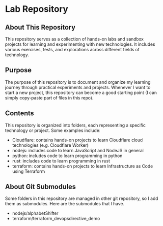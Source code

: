 # Lab Repository

## About This Repository
This repository serves as a collection of hands-on labs and sandbox projects for learning and experimenting with new technologies. It includes various exercises, tests, and explorations across different fields of technology.

## Purpose
The purpose of this repository is to document and organize my learning journey through practical experiments and projects. Whenever I want to start a new project, this repository can become a good starting point (I can simply copy-paste part of files in this repo).

## Contents
This repository is organized into folders, each representing a specific technology or project. Some examples include:
 - Cloudflare: contains hands-on projects to learn Cloudflare cloud technologies (e.g. Cloudflare Worker)
 - nodejs: includes code to learn JavaScript and NodeJS in general
 - python: includes code to learn programming in python
 - rust: includes code to learn programming in rust
 - terraform: contains hands-on projects to learn Infrastructure as Code using Terraform

## About Git Submodules
Some folders in this repository are managed in other git repository, so I add them as submodules. Here are the submodules that I have.
 - nodejs/alphabetShifter
 - terraform/terraform_devopsdirective_demo
